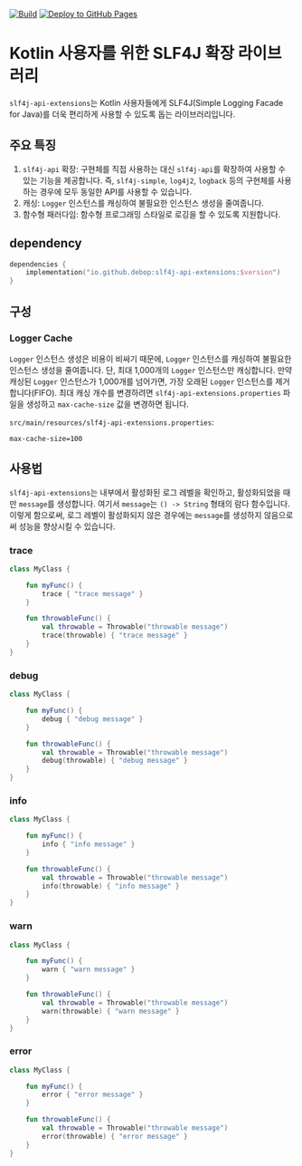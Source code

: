 [![Build](https://github.com/HarryJhin/slf4j-api-extensions/actions/workflows/build.yml/badge.svg)](https://github.com/HarryJhin/slf4j-api-extensions/actions/workflows/build.yml)
[![Deploy to GitHub Pages](https://github.com/HarryJhin/slf4j-api-extensions/actions/workflows/static.yml/badge.svg)](https://github.com/HarryJhin/slf4j-api-extensions/actions/workflows/static.yml)

# Kotlin 사용자를 위한 SLF4J 확장 라이브러리

`slf4j-api-extensions`는 Kotlin 사용자들에게 SLF4J(Simple Logging Facade for Java)를 더욱 편리하게 사용할 수 있도록 돕는 라이브러리입니다.

## 주요 특징

1. `slf4j-api` 확장: 구현체를 직접 사용하는 대신 `slf4j-api`를 확장하여 사용할 수 있는 기능을 제공합니다.
   즉, `slf4j-simple`, `log4j2`, `logback` 등의 구현체를 사용하는 경우에 모두 동일한 API를 사용할 수 있습니다.
2. 캐싱: `Logger` 인스턴스를 캐싱하여 불필요한 인스턴스 생성을 줄여줍니다.
3. 함수형 패러다임: 함수형 프로그래밍 스타일로 로깅을 할 수 있도록 지원합니다.

## dependency

```kotlin
dependencies {
    implementation("io.github.debop:slf4j-api-extensions:$version")
}
```

## 구성

### Logger Cache

`Logger` 인스턴스 생성은 비용이 비싸기 때문에, `Logger` 인스턴스를 캐싱하여 불필요한 인스턴스 생성을 줄여줍니다.
단, 최대 1,000개의 `Logger` 인스턴스만 캐싱합니다.
만약 캐싱된 `Logger` 인스턴스가 1,000개를 넘어가면, 가장 오래된 `Logger` 인스턴스를 제거합니다(FIFO).
최대 캐싱 개수를 변경하려면 `slf4j-api-extensions.properties` 파일을 생성하고 `max-cache-size` 값을 변경하면 됩니다.

`src/main/resources/slf4j-api-extensions.properties`:

```properties
max-cache-size=100
```

## 사용법

`slf4j-api-extensions`는 내부에서 활성화된 로그 레벨을 확인하고, 활성화되었을 때만 `message`를 생성합니다.
여기서 `message`는 `() -> String` 형태의 람다 함수입니다.
이렇게 함으로써, 로그 레벨이 활성화되지 않은 경우에는 `message`를 생성하지 않음으로써 성능을 향상시킬 수 있습니다.

### trace

```kotlin
class MyClass {

    fun myFunc() {
        trace { "trace message" }
    }

    fun throwableFunc() {
        val throwable = Throwable("throwable message")
        trace(throwable) { "trace message" }
    }
}
```

### debug

```kotlin
class MyClass {

    fun myFunc() {
        debug { "debug message" }
    }

    fun throwableFunc() {
        val throwable = Throwable("throwable message")
        debug(throwable) { "debug message" }
    }
}
```

### info

```kotlin
class MyClass {

    fun myFunc() {
        info { "info message" }
    }

    fun throwableFunc() {
        val throwable = Throwable("throwable message")
        info(throwable) { "info message" }
    }
}
```

### warn

```kotlin
class MyClass {

    fun myFunc() {
        warn { "warn message" }
    }

    fun throwableFunc() {
        val throwable = Throwable("throwable message")
        warn(throwable) { "warn message" }
    }
}
```

### error

```kotlin
class MyClass {

    fun myFunc() {
        error { "error message" }
    }

    fun throwableFunc() {
        val throwable = Throwable("throwable message")
        error(throwable) { "error message" }
    }
}
```
